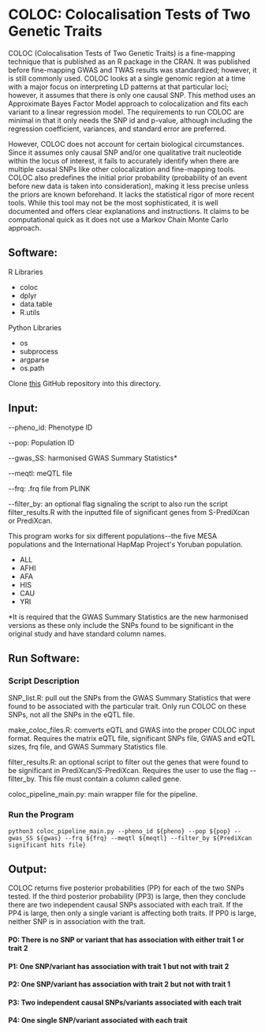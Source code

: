 # COLOC: Colocalisation Tests of Two Genetic Traits
COLOC (Colocalisation Tests of Two Genetic Traits) is a fine-mapping technique that is published as an R package in the CRAN. It was published before fine-mapping GWAS and TWAS results was standardized; however, it is still commonly used. COLOC looks at a single genomic region at a time with a major focus on interpreting LD patterns at that particular loci; however, it assumes that there is only one causal SNP. This method uses an Approximate Bayes Factor Model approach to colocalization and fits each variant to a linear regression model. The requirements to run COLOC are minimal in that it only needs the SNP id and p-value, although including the regression coefficient, variances, and standard error are preferred. 


However, COLOC does not account for certain biological circumstances. Since it assumes only causal SNP and/or one qualitative trait nucleotide within the locus of interest, it fails to accurately identify when there are multiple causal SNPs like other colocalization and fine-mapping tools. COLOC also predefines the initial prior probability (probability of an event before new data is taken into consideration), making it less precise unless the priors are known beforehand. It lacks the statistical rigor of more recent tools. While this tool may not be the most sophisticated, it is well documented and offers clear explanations and instructions. It claims to be computational quick as it does not use a Markov Chain Monte Carlo approach.

## Software:
R Libraries
* coloc
* dplyr
* data.table
* R.utils


Python Libraries
* os
* subprocess
* argparse
* os.path

Clone [this](https://github.com/hakyimlab/summary-gwas-imputation) GitHub repository into this directory. 


## Input:
--pheno_id: Phenotype ID

--pop: Population ID

--gwas_SS: harmonised GWAS Summary Statistics*

--meqtl: meQTL file

--frq: .frq file from PLINK

--filter_by: an optional flag signaling the script to also run the script filter_results.R with the inputted file of significant genes from S-PrediXcan or PrediXcan.

This program works for six different populations--the five MESA populations and the International HapMap Project's Yoruban population.
* ALL
* AFHI
* AFA
* HIS
* CAU
* YRI


*It is required that the GWAS Summary Statistics are the new harmonised versions as these only include the SNPs found to be significant in the original study and have standard column names. 

## Run Software:


### Script Description
SNP_list.R: pull out the SNPs from the GWAS Summary Statistics that were found to be associated with the particular trait. Only run COLOC on these SNPs, not all the SNPs in the eQTL file.

make_coloc_files.R: comverts eQTL and GWAS into the proper COLOC input format. Requires the matrix eQTL file, significant SNPs file, GWAS and eQTL sizes, frq file, and GWAS Summary Statistics file.

filter_results.R: an optional script to filter out the genes that were found to be significant in PrediXcan/S-PrediXcan. Requires the user to use the flag --filter_by. This file must contain a column called gene.

coloc_pipeline_main.py: main wrapper file for the pipeline.

### Run the Program
```
python3 coloc_pipeline_main.py --pheno_id ${pheno} --pop ${pop} --gwas_SS ${gwas} --frq ${frq} --meqtl ${meqtl} --filter_by ${PrediXcan significant hits file}

```


## Output: 
COLOC returns five posterior probabilities (PP) for each of the two SNPs tested. If the third posterior probability (PP3) is large, then they conclude there are two independent causal SNPs associated with each trait. If the PP4 is large, then only a single variant is affecting both traits. If PP0 is large, neither SNP is in association with the trait. 

#### P0: There is no SNP or variant that has association with either trait 1 or trait 2
#### P1: One SNP/variant has association with trait 1 but not with trait 2
#### P2: One SNP/variant has association with trait 2 but not with trait 1
#### P3: Two independent causal SNPs/variants associated with each trait
#### P4: One single SNP/variant associated with each trait

